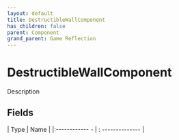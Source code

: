 ```yaml
---
layout: default
title: DestructibleWallComponent
has_children: false
parent: Component
grand_parent: Game Reflection
---
```

# DestructibleWallComponent
Description 

## Fields
| Type | Name |
|:------------ - | : -------------- |
